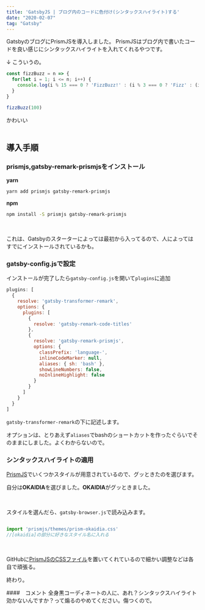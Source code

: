 ```yaml
---
title: 'GatsbyJS | ブログ内のコードに色付け(シンタックスハイライト)する'
date: "2020-02-07"
tag: "Gatsby"
---
```


GatsbyのブログにPrismJSを導入しました。
PrismJSはブログ内で書いたコードを良い感じにシンタックスハイライトを入れてくれるやつです。


↓ こういうの。

```js:title=fizzBuzz.js
const fizzBuzz = n => {
  for(let i = 1; i <= n; i++) {
    console.log(i % 15 === 0 ? 'FizzBuzz!' : (i % 3 === 0 ? 'Fizz' : (i % 5 === 0 ? 'buzz' : i)))
  }
}

fizzBuzz(100)

```
かわいい
</br>
</br>

## 導入手順


### prismjs,gatsby-remark-prismjsをインストール

**yarn**
```sh
yarn add prismjs gatsby-remark-prismjs

```

**npm**
```sh
npm install -S prismjs gatsby-remark-prismjs
```
</br>

これは、Gatsbyのスターターによっては最初から入ってるので、人によってはすでにインストールされているかも。


### gatsby-config.jsで設定
インストールが完了したら`gatsby-config.js`を開いて`plugins`に追加

```js
plugins: [
  {
    resolve: 'gatsby-transformer-remark',
    options: {
      plugins: [
        {
          resolve: 'gatsby-remark-code-titles'
        },
        {
          resolve: 'gatsby-remark-prismjs',
          options: {
            classPrefix: 'language-',
            inlineCodeMarker: null,
            aliases: { sh: 'bash' },
            showLineNumbers: false,
            noInlineHighlight: false
          }
        }
      ]
    }
  }
]
```

`gatsby-transformer-remark`の下に記述します。

オプションは、とりあえず`aliases`でbashのショートカットを作ったぐらいでそのままにしました。よくわからないので。

### シンタックスハイライトの適用
[PrismJS](https://prismjs.com/)でいくつかスタイルが用意されているので、グッときたのを選びます。

自分は**OKAIDIA**を選びました。**OKAIDIA**がグッときました。
</br>

</br>

スタイルを選んだら、`gatsby-browser.js`で読み込みます。

```js:title=gatsby-browser.js

import 'prismjs/themes/prism-okaidia.css'
//[okaidia]の部分に好きなスタイル名に入れる

```
</br>

GitHubに[PrismJSのCSSファイル](https://github.com/PrismJS/prism/tree/1d5047df37aacc900f8270b1c6215028f6988eb1/themes)を置いてくれているので細かい調整などは各自で頑張る。

終わり。

####　コメント
全身黒コーディネートの人に、あれ？シンタックスハイライト効かないんですか？って煽るのやめてください。傷つくので。
